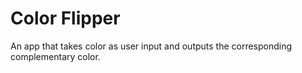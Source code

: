 # Color Flipper

An app that takes color as user input and outputs the corresponding complementary color.